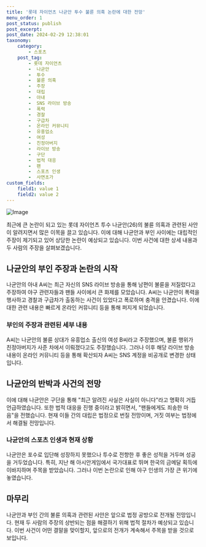 ```yaml
---
title: '롯데 자이언츠 나균안 투수 불륜 의혹 논란에 대한 전망'
menu_order: 1
post_status: publish
post_excerpt: 
post_date: 2024-02-29 12:38:01
taxonomy:
    category:
        - 스포츠
    post_tag:
        - 롯데 자이언츠
        -  나균안
        -  투수
        -  불륜 의혹
        -  주장
        -  대립
        -  아내
        -  SNS 라이브 방송
        -  폭력
        -  경찰
        -  구급차
        -  온라인 커뮤니티
        -  유흥업소
        -  여성
        -  친정아버지
        -  라이브 방송
        -  구단
        -  법적 대응
        -  팬
        -  스포츠 인생
        -  사면초가
custom_fields:
    field1: value 1
    field2: value 2
---
```


![Image](https://imgnews.pstatic.net/image/382/2024/02/29/0001109640_001_20240229080201402.jpg?type=w647)

최근에 큰 논란이 되고 있는 롯데 자이언츠 투수 나균안(26)의 불륜 의혹과 관련된 사안이 알려지면서 많은 이목을 끌고 있습니다. 이에 대해 나균안과 부인 사이에는 대립적인 주장이 제기되고 있어 상당한 논란이 예상되고 있습니다. 이번 사건에 대한 상세 내용과 두 사람의 주장을 살펴보겠습니다.
## 나균안의 부인 주장과 논란의 시작
나균안의 아내 A씨는 최근 자신의 SNS 라이브 방송을 통해 남편이 불륜을 저질렀다고 주장하여 야구 관련자들과 팬들 사이에서 큰 화제를 모았습니다. A씨는 나균안이 폭력을 행사하고 경찰과 구급차가 출동하는 사건이 있었다고 폭로하며 충격을 안겼습니다. 이에 대한 관련 내용은 빠르게 온라인 커뮤니티 등을 통해 퍼지게 되었습니다.
### 부인의 주장과 관련된 세부 내용
A씨는 나균안의 불륜 상대가 유흥업소 출신의 여성 B씨라고 주장했으며, 불륜 행위가 친정아버지가 사준 차에서 이뤄졌다고도 주장했습니다. 그러나 이후 해당 라이브 방송 내용이 온라인 커뮤니티 등을 통해 확산되자 A씨는 SNS 계정을 비공개로 변경한 상태입니다.
## 나균안의 반박과 사건의 전망
이에 대해 나균안은 구단을 통해 "최근 알려진 사실은 사실이 아니다"라고 명확히 거듭 언급하였습니다. 또한 법적 대응을 진행 중이라고 밝히면서, "팬들에게도 죄송한 마음"을 전했습니다. 현재 이들 간의 대립은 법정으로 번질 전망이며, 거짓 여부는 법정에서 해결될 전망입니다.
### 나균안의 스포츠 인생과 현재 상황
나균안은 포수로 입단해 성장하지 못했으나 투수로 전향한 후 좋은 성적을 거두며 성공을 거두었습니다. 특히, 지난 해 아시안게임에서 국가대표로 뛰며 한국의 금메달 획득에 이바지하며 주목을 받았습니다. 그러나 이번 논란으로 인해 야구 인생의 가장 큰 위기에 놓였습니다.
## 마무리
나균안과 부인 간의 불륜 의혹과 관련된 사안은 앞으로 법정 공방으로 전개될 전망입니다. 현재 두 사람의 주장의 상반되는 점을 해결하기 위해 법적 절차가 예상되고 있습니다. 이번 사건이 어떤 결말을 맞이할지, 앞으로의 전개가 계속해서 주목을 받을 것으로 보입니다.
